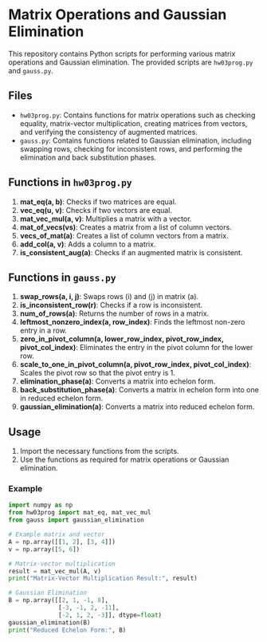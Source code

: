 # Matrix Operations and Gaussian Elimination

This repository contains Python scripts for performing various matrix operations and Gaussian elimination. The provided scripts are `hw03prog.py` and `gauss.py`.

## Files

- `hw03prog.py`: Contains functions for matrix operations such as checking equality, matrix-vector multiplication, creating matrices from vectors, and verifying the consistency of augmented matrices.
- `gauss.py`: Contains functions related to Gaussian elimination, including swapping rows, checking for inconsistent rows, and performing the elimination and back substitution phases.

## Functions in `hw03prog.py`

1. **mat_eq(a, b)**: Checks if two matrices are equal.
2. **vec_eq(u, v)**: Checks if two vectors are equal.
3. **mat_vec_mul(a, v)**: Multiplies a matrix with a vector.
4. **mat_of_vecs(vs)**: Creates a matrix from a list of column vectors.
5. **vecs_of_mat(a)**: Creates a list of column vectors from a matrix.
6. **add_col(a, v)**: Adds a column to a matrix.
7. **is_consistent_aug(a)**: Checks if an augmented matrix is consistent.

## Functions in `gauss.py`

1. **swap_rows(a, i, j)**: Swaps rows \(i\) and \(j\) in matrix \(a\).
2. **is_inconsistent_row(r)**: Checks if a row is inconsistent.
3. **num_of_rows(a)**: Returns the number of rows in a matrix.
4. **leftmost_nonzero_index(a, row_index)**: Finds the leftmost non-zero entry in a row.
5. **zero_in_pivot_column(a, lower_row_index, pivot_row_index, pivot_col_index)**: Eliminates the entry in the pivot column for the lower row.
6. **scale_to_one_in_pivot_column(a, pivot_row_index, pivot_col_index)**: Scales the pivot row so that the pivot entry is 1.
7. **elimination_phase(a)**: Converts a matrix into echelon form.
8. **back_substitution_phase(a)**: Converts a matrix in echelon form into one in reduced echelon form.
9. **gaussian_elimination(a)**: Converts a matrix into reduced echelon form.

## Usage

1. Import the necessary functions from the scripts.
2. Use the functions as required for matrix operations or Gaussian elimination.

### Example

```python
import numpy as np
from hw03prog import mat_eq, mat_vec_mul
from gauss import gaussian_elimination

# Example matrix and vector
A = np.array([[1, 2], [3, 4]])
v = np.array([5, 6])

# Matrix-vector multiplication
result = mat_vec_mul(A, v)
print("Matrix-Vector Multiplication Result:", result)

# Gaussian Elimination
B = np.array([[2, 1, -1, 8],
              [-3, -1, 2, -11],
              [-2, 1, 2, -3]], dtype=float)
gaussian_elimination(B)
print("Reduced Echelon Form:", B)
```
